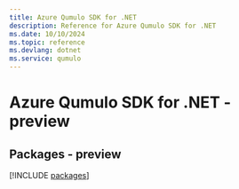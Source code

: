 ```yaml
---
title: Azure Qumulo SDK for .NET
description: Reference for Azure Qumulo SDK for .NET
ms.date: 10/10/2024
ms.topic: reference
ms.devlang: dotnet
ms.service: qumulo
---
```

# Azure Qumulo SDK for .NET - preview
## Packages - preview
[!INCLUDE [packages](qumulo-index.md)]